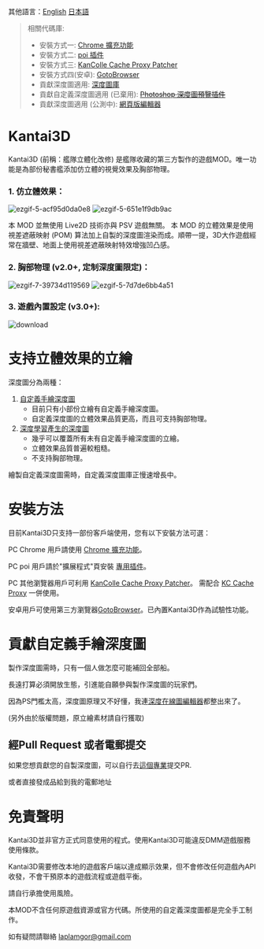 其他語言：[English](https://github.com/laplamgor/kantai3d/blob/main/README.md) [日本語](https://github.com/laplamgor/kantai3d/blob/main/README.ja.md)


> 相關代碼庫:
> * 安裝方式一: [Chrome 擴充功能](https://github.com/laplamgor/kantai3d-chrome-extension)
> * 安裝方式二: [poi 插件](https://github.com/laplamgor/kantai3d-poi-plugin)
> * 安裝方式三: [KanColle Cache Proxy Patcher](https://github.com/laplamgor/kantai3d-kccp-patcher)
> * 安裝方式四(安卓): [GotoBrowser](https://github.com/antest1/GotoBrowser)
> * 貢獻深度圖適用: [深度圖庫](https://github.com/laplamgor/kantai3d-depth-maps)
> * 貢獻自定義深度圖適用 (已棄用): ~~[Photoshop 深度圖預覽插件](https://github.com/laplamgor/kantai3d-photoshop-extension)~~
> * 貢獻深度圖適用 (公測中): [網頁版編輯器](https://github.com/laplamgor/kantai3d-online-editor)



# Kantai3D
Kantai3D (前稱：艦隊立體化改修) 是艦隊收藏的第三方製作的遊戲MOD。唯一功能是為部份秘書艦添加仿立體的視覺效果及胸部物理。


### 1. 仿立體效果：

![ezgif-5-acf95d0da0e8](https://user-images.githubusercontent.com/11514317/144702625-fcf94f94-adc7-4741-b098-976cf757c556.gif)
![ezgif-5-651e1f9db9ac](https://user-images.githubusercontent.com/11514317/144702627-36642582-4b92-4af7-8c58-613d7acca56e.gif)

本 MOD 並無使用 Live2D 技術亦與 PSV 遊戲無關。 本 MOD 的立體效果是使用視差遮蔽映射 (POM) 算法加上自製的深度圖渲染而成。順帶一提，3D大作遊戲經常在牆壁、地面上使用視差遮蔽映射特效增強凹凸感。

### 2. 胸部物理  (v2.0+, 定制深度圖限定)：

![ezgif-7-39734d119569](https://user-images.githubusercontent.com/11514317/134775124-3ceb0bc6-a425-47c9-8219-5fb181767ade.gif)
![ezgif-5-7d7de6bb4a51](https://user-images.githubusercontent.com/11514317/144702132-9954f9ad-f43a-41f3-8db9-6eceda3ca156.gif)

### 3. 遊戲內置設定 (v3.0+):

![download](https://user-images.githubusercontent.com/11514317/166011636-9b9a93cc-5786-4983-91a1-963da70ce514.png)


# 支持立體效果的立繪

深度圖分為兩種： 
1. [自定義手繪深度圖](https://github.com/users/laplamgor/projects/3/views/1)
   - 目前只有小部份立繪有自定義手繪深度圖。
   - 自定義深度圖的立體效果品質更高，而且可支持胸部物理。
2. [深度學習產生的深度圖](https://github.com/isl-org/MiDaS)
   - 幾乎可以覆蓋所有未有自定義手繪深度圖的立繪。 
   - 立體效果品質普遍較粗糙。
   - 不支持胸部物理。

繪製自定義深度圖需時，自定義深度圖庫正慢速增長中。

# 安裝方法

目前Kantai3D只支持一部份客戶端使用，您有以下安裝方法可選：

PC Chrome 用戶請使用 [Chrome 擴充功能](https://github.com/laplamgor/kantai3d-chrome-extension)。

PC poi 用戶請於"擴展程式"頁安裝 [專用插件](https://github.com/laplamgor/kantai3d-poi-plugin)。

PC 其他瀏覽器用戶可利用 [KanColle Cache Proxy Patcher](https://github.com/laplamgor/kantai3d-kccp-patcher)。
需配合 [KC Cache Proxy](https://github.com/Tibowl/KCCacheProxy) 一併使用。

安卓用戶可使用第三方瀏覽器[GotoBrowser](https://github.com/antest1/GotoBrowser)。已內置Kantai3D作為試驗性功能。

# 貢獻自定義手繪深度圖

製作深度圖需時，只有一個人做怎麼可能補回全部船。

長遠打算必須開放生態，引進能自願參與製作深度圖的玩家們。

因為PS門檻太高，深度圖原理又不好懂，我連[深度在線圖編輯器](https://github.com/laplamgor/kantai3d-online-editor)都整出來了。

(另外由於版權問題，原立繪素材請自行獲取)

## 經Pull Request 或者電郵提交

如果您想貢獻您的自製深度圖，可以自行去[這個專業](https://github.com/laplamgor/kantai3d-depth-maps)提交PR.

或者直接發成品給到我的電郵地址



# 免責聲明
Kantai3D並非官方正式同意使用的程式。使用Kantai3D可能違反DMM遊戲服務使用條款。

Kantai3D需要修改本地的遊戲客戶端以達成顯示效果，但不會修改任何遊戲內API收發，不會干預原本的遊戲流程或遊戲平衡。

請自行承擔使用風險。

本MOD不含任何原遊戲資源或官方代碼。所使用的自定義深度圖都是完全手工制作。

如有疑問請聯絡 laplamgor@gmail.com
